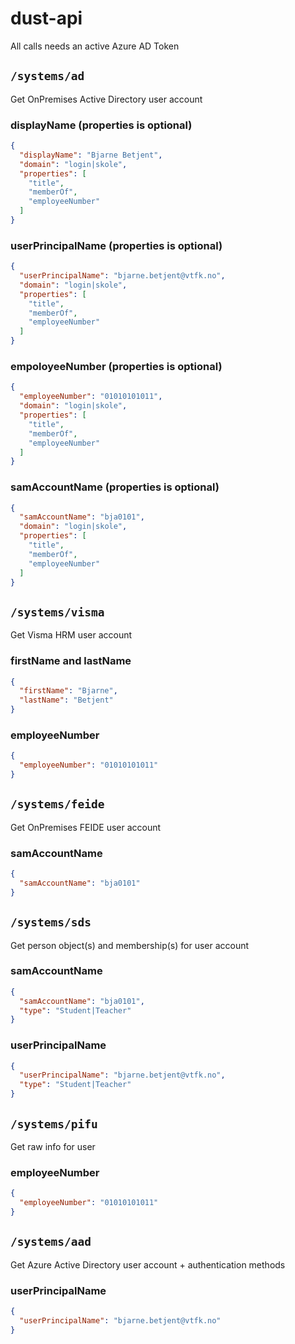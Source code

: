 # dust-api

All calls needs an active Azure AD Token

## `/systems/ad`

Get OnPremises Active Directory user account

### displayName (properties is optional)
```json
{
  "displayName": "Bjarne Betjent",
  "domain": "login|skole",
  "properties": [
    "title",
    "memberOf",
    "employeeNumber"
  ]
}
```

### userPrincipalName (properties is optional)
```json
{
  "userPrincipalName": "bjarne.betjent@vtfk.no",
  "domain": "login|skole",
  "properties": [
    "title",
    "memberOf",
    "employeeNumber"
  ]
}
```

### empoloyeeNumber (properties is optional)
```json
{
  "employeeNumber": "01010101011",
  "domain": "login|skole",
  "properties": [
    "title",
    "memberOf",
    "employeeNumber"
  ]
}
```

### samAccountName (properties is optional)
```json
{
  "samAccountName": "bja0101",
  "domain": "login|skole",
  "properties": [
    "title",
    "memberOf",
    "employeeNumber"
  ]
}
```

## `/systems/visma`

Get Visma HRM user account

### firstName and lastName
```json
{
  "firstName": "Bjarne",
  "lastName": "Betjent"
}
```

### employeeNumber
```json
{
  "employeeNumber": "01010101011"
}
```

## `/systems/feide`

Get OnPremises FEIDE user account

### samAccountName
```json
{
  "samAccountName": "bja0101"
}
```

## `/systems/sds`

Get person object(s) and membership(s) for user account

### samAccountName
```json
{
  "samAccountName": "bja0101",
  "type": "Student|Teacher"
}
```

### userPrincipalName
```json
{
  "userPrincipalName": "bjarne.betjent@vtfk.no",
  "type": "Student|Teacher"
}
```

## `/systems/pifu`

Get raw info for user

### employeeNumber
```json
{
  "employeeNumber": "01010101011"
}
```

## `/systems/aad`

Get Azure Active Directory user account + authentication methods

### userPrincipalName
```json
{
  "userPrincipalName": "bjarne.betjent@vtfk.no"
}
```
